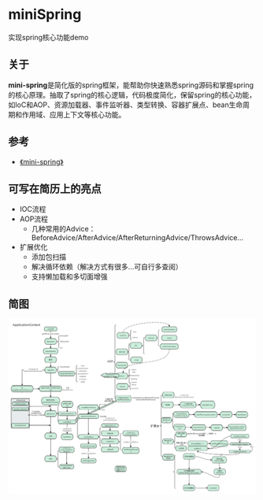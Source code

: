 # miniSpring
实现spring核心功能demo

## 关于

**mini-spring**是简化版的spring框架，能帮助你快速熟悉spring源码和掌握spring的核心原理。抽取了spring的核心逻辑，代码极度简化，保留spring的核心功能，如IoC和AOP、资源加载器、事件监听器、类型转换、容器扩展点、bean生命周期和作用域、应用上下文等核心功能。
## 参考
- [《mini-spring》](https://github.com/DerekYRC/mini-spring)

## 可写在简历上的亮点
- IOC流程
- AOP流程
  - 几种常用的Advice：BeforeAdvice/AfterAdvice/AfterReturningAdvice/ThrowsAdvice...
- 扩展优化
  - 添加包扫描
  - 解决循环依赖（解决方式有很多...可自行多查阅）
  - 支持懒加载和多切面增强
## 简图
![](assets/miniSpring.png)